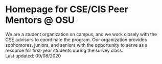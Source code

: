 # Homepage for CSE/CIS Peer Mentors @ OSU
We are a student organization on campus, and we work closely with the CSE advisors to coordinate the program. Our organization provides sophomores, juniors, and seniors with the opportunity to serve as a resource for first-year students during the survey class.  
Last updated: 09/08/2020  
